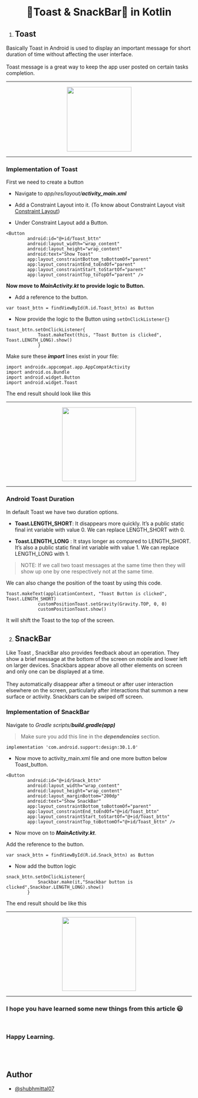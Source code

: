 # <div align="center">🍞Toast & SnackBar🍫 in Kotlin</div>

1. ## Toast

Basically Toast in Android is used to display an important message for short duration of time without affecting the user interface.
<br>
<br>
Toast message is a great way to keep the app user posted on certain tasks completion.

<hr>

<div align = "center">
<img src = "https://user-images.githubusercontent.com/59731205/136616594-0be16ae8-774e-4844-b041-a3c0888650ec.png" width = "175">
</div>

<hr>

### Implementation of Toast
First we need to create a button
* Navigate to _app/res/layout/**activity_main.xml**_

* Add a Constraint Layout into it.
(To know about Constraint Layout visit [Constraint Layout](https://github.com/girlscript/winter-of-contributing/blob/Android_Development_With_Kotlin/Android_Development_with_Kotlin/07.%20View%20Groups/07.4%20Constraint%20Layout.md))

* Under Constraint Layout add a Button.

```
<Button
        android:id="@+id/Toast_bttn"
        android:layout_width="wrap_content"
        android:layout_height="wrap_content"
        android:text="Show Toast"
        app:layout_constraintBottom_toBottomOf="parent"
        app:layout_constraintEnd_toEndOf="parent"
        app:layout_constraintStart_toStartOf="parent"
        app:layout_constraintTop_toTopOf="parent" />
```

**Now move to _MainActivity.kt_ to provide logic to Button.**

* Add a reference to the button.

`var toast_bttn = findViewById(R.id.Toast_bttn) as Button`

* Now provide the logic to the Button using `setOnClickListener{}`

```
toast_bttn.setOnClickListener{
            Toast.makeText(this, "Toast Button is clicked", Toast.LENGTH_LONG).show()
            }
```

Make sure these _**import**_ lines exist in your file:


```
import androidx.appcompat.app.AppCompatActivity
import android.os.Bundle
import android.widget.Button
import android.widget.Toast
```

The end result should look like this

<hr>

<div align = "center">
<img src = "https://user-images.githubusercontent.com/59731205/136619782-8909ca3f-db89-4403-a0ed-049b126e06b0.png" width = "200">
</div>

<hr>

### Android Toast Duration

In default Toast we have two duration options.

* **Toast.LENGTH_SHORT**: It disappears more quickly. It’s a public static final int variable with value 0. We can replace LENGTH_SHORT with 0.

* **Toast.LENGTH_LONG** : It stays longer as compared to LENGTH_SHORT. It’s also a public static final int variable with value 1. We can replace LENGTH_LONG with 1.

>NOTE: If we call two toast messages at the same time then they will show up one by one respectively not at the same time.

We can also change the position of the toast by using this code.

```
Toast.makeText(applicationContext, "Toast Button is clicked", Toast.LENGTH_SHORT)
            customPositionToast.setGravity(Gravity.TOP, 0, 0)
            customPositionToast.show()
```

It will shift the Toast to the top of the screen.

2. ## SnackBar

Like Toast , SnackBar also provides feedback about an operation. They show a brief message at the bottom of the screen on mobile and lower left on larger devices. Snackbars appear above all other elements on screen and only one can be displayed at a time.
<br>
<br>
They automatically disappear after a timeout or after user interaction elsewhere on the screen, particularly after interactions that summon a new surface or activity. Snackbars can be swiped off screen.

### Implementation of SnackBar

Navigate to _Gradle scripts/**build.gradle(app)**_

>Make sure you add this line in the _**dependencies**_ section.

`implementation 'com.android.support:design:30.1.0'`

* Now move to activity_main.xml file and one more button below Toast_button.

```
<Button
        android:id="@+id/Snack_bttn"
        android:layout_width="wrap_content"
        android:layout_height="wrap_content"
        android:layout_marginBottom="200dp"
        android:text="Show SnackBar"
        app:layout_constraintBottom_toBottomOf="parent"
        app:layout_constraintEnd_toEndOf="@+id/Toast_bttn"
        app:layout_constraintStart_toStartOf="@+id/Toast_bttn"
        app:layout_constraintTop_toBottomOf="@+id/Toast_bttn" />
```

* Now move on to _**MainActivity.kt**_.

Add the reference to the button.

`var snack_bttn = findViewById(R.id.Snack_bttn) as Button
`
* Now add the button logic

```
snack_bttn.setOnClickListener{
            Snackbar.make(it,"Snackbar button is clicked",Snackbar.LENGTH_LONG).show()
        }
```

The end result should be like this

<hr>

<div align = "center">
<img src = "https://user-images.githubusercontent.com/59731205/136624347-0601fe55-17ea-4493-8c27-a9581a018db0.png" width = "200">
</div>

<hr>

### I hope you have learned some new things from this article 😃

<br>

### Happy Learning.

<br>
<br>

## Author
* [@shubhmittal07](https://github.com/shubhmittal07)